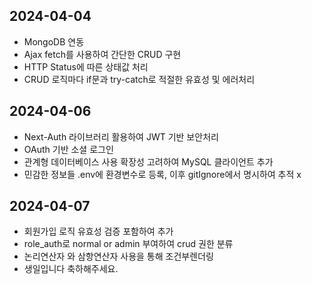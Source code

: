  ## 2024-04-04 ##
  - MongoDB 연동
  - Ajax fetch를 사용하여 간단한 CRUD 구현
  - HTTP Status에 따른 상태값 처리
  - CRUD 로직마다 if문과 try-catch로 적절한 유효성 및 에러처리

 ## 2024-04-06 ##
  - Next-Auth 라이브러리 활용하여 JWT 기반 보안처리
  - OAuth 기반 소셜 로그인
  - 관계형 데이터베이스 사용 확장성 고려하여 MySQL 클라이언트 추가
  - 민감한 정보들 .env에 환경변수로 등록, 이후 gitIgnore에서 명시하여 추적 x

 ## 2024-04-07 ##
  - 회원가입 로직 유효성 검증 포함하여 추가
  - role_auth로 normal or admin 부여하여 crud 권한 분류
  - 논리연산자 와 삼항연산자 사용을 통해 조건부렌더링
  - 생일입니다 축하해주세요.
